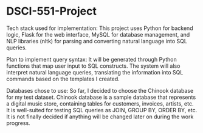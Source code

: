 # DSCI-551-Project
 Tech stack used for implementation:
 This project uses Python for backend logic, Flask for the web interface, MySQL for database
 management, and NLP libraries (nltk) for parsing and converting natural language into SQL
 queries.
 
 Plan to implement query syntax:
 It will be generated through Python functions that map user input to SQL constructs. The system
 will also interpret natural language queries, translating the information into SQL commands
 based on the templates I created.
 
 Databases chose to use:
 So far, I decided to choose the Chinook database for my test dataset. Chinook database is a
 sample database that represents a digital music store, containing tables for customers, invoices,
 artists, etc. It is well-suited for testing SQL queries as JOIN, GROUP BY, ORDER BY, etc. It is
 not finally decided if anything will be changed later on during the work progress.
